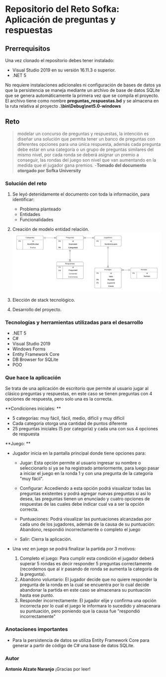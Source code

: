 # Repositorio del Reto Sofka: Aplicación de preguntas y respuestas

## Prerrequisitos
Una vez clonado el repositorio debes tener instalado:
- Visual Studio 2019 en su versión 16.11.3 o superior.
- .NET 5

No requiere instalaciones adicionales ni configuración de bases de datos ya que la persistencia se maneja mediante un archivo de base de datos SQLite que se genera automáticamente la primera vez que se compila el proyecto. El archivo tiene como nombre **preguntas_respuestas.bd** y se almacena en la ruta relativa al proyecto **.\bin\Debug\net5.0-windows**

## Reto
>modelar un concurso de preguntas y respuestas, la intención es diseñar
una solución que permita tener un banco de preguntas con diferentes opciones para una única respuesta, además cada pregunta debe estar en una categoría o un grupo de preguntas similares del mismo nivel, por cada ronda se deberá asignar un premio a conseguir, las rondas del juego son nivel que van aumentando en la medida que el jugador gana premios. 
-**Tomado del documento otorgado por Sofka University**

### Solución del reto
1. Se leyó detenidamente el documento con toda la información, para identificar:
	- Problema planteado
	- Entidades
	- Funcionalidades

2. Creación de modelo entidad relación.
    ![](MER.png)
3. Elección de stack tecnológico. 

4. Desarrollo del proyecto.

### Tecnologías y herramientas utilizadas para el desarrollo
- .NET 5
- C#
- Visual Studio 2019
- Windows Forms
- Entity Framework Core
- DB Browser for SQLite
- POO

### Que hace la aplicación
Se trata de una aplicación de escritorio que permite al usuario jugar al clásico preguntas y respuestas, en este caso se tienen preguntas con 4 opciones de respuesta, pero solo una es la correcta.

**Condiciones iniciales: **
- 5 categorías: muy fácil, fácil, medio, difícil y muy difícil
- Cada categoría otorga una cantidad de puntos diferente
- 25 preguntas iniciales (5 por categoría) y cada una con sus 4 opciones de respuesta

**Juego: **
- Jugador inicia en la pantalla principal donde tiene opciones para:
	- Jugar: Esta opción permite al usuario ingresar su nombre o seleccionarlo si ya se ha registrado anteriormente, para luego pasar a iniciar el juego en la ronda 1 y con una pregunta de la categoría "muy fácil".

	- Configurar: Accediendo a esta opción podrá visualizar todas las preguntas existentes y podrá agregar nuevas preguntas si así lo desea, las preguntas tienen un enunciado y cuatro opciones de respuestas de las cuales debe indicar cual va a ser la opción correcta.

	- Puntuaciones: Podrá visualizar las puntuaciones alcanzadas por cada uno de los jugadores, además de la causa de su puntuación: Abandono, respondió incorrectamente o completo el juego

	- Salir: Cierra la aplicación.

- Una vez en juego se podrá finalizar la partida por 3 motivos:
	1. Completo el juego: Para cumplir esta condición el jugador deberá superar 5 rondas es decir responder 5 preguntas correctamente (recordemos que al ir pasando de ronda se aumenta la categoría de la pregunta).
	2. Abandono voluntario: El jugador decide que no quiere responder la pregunta de la ronda en la cual se encuentra por lo cual decide abandonar la partida en este caso se almacenara su puntuación hasta ese punto.
	3. Responder incorrectamente: El jugador elije y confirma una opción incorrecta por lo cual el juego le informara lo sucedido y almacenara su puntuación, pero poniendo que la causa fue "respondió incorrectamente"

### Anotaciones importantes
- Para la persistencia de datos se utiliza Entity Framework Core para generar a partir de código de C# una base de datos SQLite.

### Autor
**Antonio Alzate Naranjo**
¡Gracias por leer!

